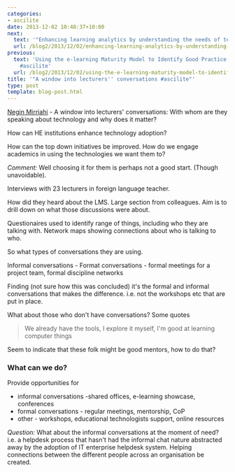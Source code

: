 ```yaml
---
categories:
- ascilite
date: 2013-12-02 10:48:37+10:00
next:
  text: '"Enhancing learning analytics by understanding the needs of teachers #ascilite"'
  url: /blog2/2013/12/02/enhancing-learning-analytics-by-understanding-the-needs-of-teachers-ascilite/
previous:
  text: 'Using the e-learning Maturity Model to Identify Good Practice in E-Learning
    #ascilite'
  url: /blog2/2013/12/02/using-the-e-learning-maturity-model-to-identify-good-practice-in-e-learning-ascilite/
title: '"A window into lecturers'' conversations #ascilite"'
type: post
template: blog-post.html
---
```

[Negin Mirriahi](https://research.unsw.edu.au/people/dr-negin-mirriahi) - A window into lecturers' conversations: With whom are they speaking about technology and why does it matter?

How can HE institutions enhance technology adoption?

How can the top down initiatives be improved. How do we engage academics in using the technologies we want them to?

_Comment:_ Well choosing it for them is perhaps not a good start. (Though unavoidable).

Interviews with 23 lecturers in foreign language teacher.

How did they heard about the LMS. Large section from colleagues. Aim is to drill down on what those discussions were about.

Questionaires used to identify range of things, including who they are talking with. Network maps showing connections about who is talking to who.

So what types of conversations they are using.

Informal conversations - Format conversations - formal meetings for a project team, formal discipline networks

Finding (not sure how this was concluded) it's the formal and informal conversations that makes the difference. i.e. not the workshops etc that are put in place.

What about those who don't have conversations? Some quotes

> We already have the tools, I explore it myself, I'm good at learning computer things

Seem to indicate that these folk might be good mentors, how to do that?

### What can we do?

Provide opportunities for

- informal conversations -shared offices, e-learning showcase, conferences
- formal conversations - regular meetings, mentorship, CoP
- other - workshops, educational technologists support, online resources

_Question:_ What about the informal conversations at the moment of need? i.e. a helpdesk process that hasn't had the informal chat nature abstracted away by the adoption of IT enterprise helpdesk system. Helping connections between the different people across an organisation be created.